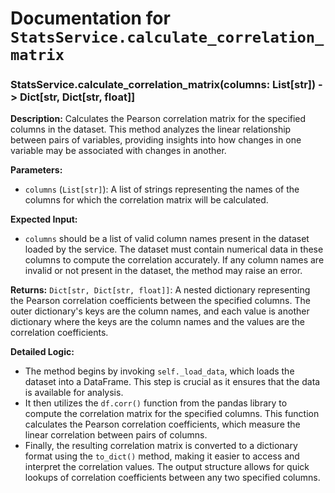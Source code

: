 # Documentation for `StatsService.calculate_correlation_matrix`

### StatsService.calculate_correlation_matrix(columns: List[str]) -> Dict[str, Dict[str, float]]

**Description:**
Calculates the Pearson correlation matrix for the specified columns in the dataset. This method analyzes the linear relationship between pairs of variables, providing insights into how changes in one variable may be associated with changes in another.

**Parameters:**
- `columns` (`List[str]`): A list of strings representing the names of the columns for which the correlation matrix will be calculated.

**Expected Input:**
- `columns` should be a list of valid column names present in the dataset loaded by the service. The dataset must contain numerical data in these columns to compute the correlation accurately. If any column names are invalid or not present in the dataset, the method may raise an error.

**Returns:**
`Dict[str, Dict[str, float]]`: A nested dictionary representing the Pearson correlation coefficients between the specified columns. The outer dictionary's keys are the column names, and each value is another dictionary where the keys are the column names and the values are the correlation coefficients.

**Detailed Logic:**
- The method begins by invoking `self._load_data`, which loads the dataset into a DataFrame. This step is crucial as it ensures that the data is available for analysis.
- It then utilizes the `df.corr()` function from the pandas library to compute the correlation matrix for the specified columns. This function calculates the Pearson correlation coefficients, which measure the linear correlation between pairs of columns.
- Finally, the resulting correlation matrix is converted to a dictionary format using the `to_dict()` method, making it easier to access and interpret the correlation values. The output structure allows for quick lookups of correlation coefficients between any two specified columns.